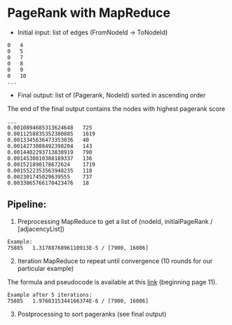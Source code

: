 # PageRank with MapReduce
- Initial input: list of edges (FromNodeId -> ToNodeId)
```
0	4
0	5
0	7
0	8
0	9
0	10
...
```
- Final output: list of (Pagerank, NodeId) sorted in ascending order

The end of the final output contains the nodes with highest pagerank score
```
...
0.0010894685313624648	725
0.0011258835352380885	1619
0.0013345636473353036	40
0.0014273088492398204	143
0.0014402293713838919	790
0.0014530810388189337	136
0.001521890178672624	1719
0.0015522353563948235	118
0.002301745029639555	737
0.0033065766170423476	18
```

## Pipeline:
1. Preprocessing MapReduce to get a list of (nodeId, initialPageRank / [adjacencyList])
```
Example:
75885	1.3178876896110913E-5 / [7900, 16086]
```
2. Iteration MapReduce to repeat until convergence (10 rounds for our particular example)

The formula and pseudocode is available at this <a href="http://www.dcs.bbk.ac.uk/%7Edell/teaching/cc/book/ditp/ditp_ch5.pdf">link</a> (beginning page 11).
```
Example after 5 iterations:
75885	1.9768315344166374E-6 / [7900, 16086]
```
3. Postprocessing to sort pageranks (see final output)
